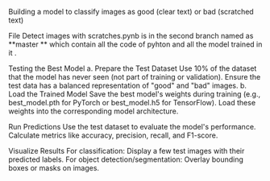 Building a model to classify images as good (clear text) or bad (scratched text)

File Detect images with scratches.pynb is in the second branch named as **master ** which contain all the code of pyhton and all the model trained in it .

Testing the Best Model a. Prepare the Test Dataset Use 10% of the dataset that the model has never seen (not part of training or validation). Ensure the test data has a balanced representation of "good" and "bad" images. b. Load the Trained Model Save the best model's weights during training (e.g., best_model.pth for PyTorch or best_model.h5 for TensorFlow). Load these weights into the corresponding model architecture.

Run Predictions Use the test dataset to evaluate the model's performance. Calculate metrics like accuracy, precision, recall, and F1-score.

Visualize Results For classification: Display a few test images with their predicted labels. For object detection/segmentation: Overlay bounding boxes or masks on images.
